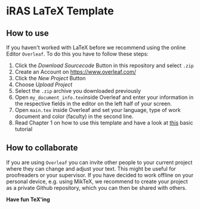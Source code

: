 # iRAS LaTeX Template

## How to use
 
If you haven't worked with LaTeX before we recommend using the online Editor `Overleaf`. To do this you have to follow these steps:

1. Click the *Download Sourcecode* Button in this repository and select `.zip`
2. Create an Account on https://www.overleaf.com/
3. Click the *New Project* Button
4. Choose *Upload Project* 
5. Select the `.zip` archive you downloaded previously
6. Open `my_document_info.tex`inside Overleaf and enter your information in the respective fields in the editor on the left half of your screen.
7. Open `main.tex` inside Overleaf and set your language, type of work document and color (faculty) in the second line. 
8. Read Chapter 1 on how to use this template and have a look at [this](https://de.overleaf.com/learn/latex/Learn_LaTeX_in_30_minutes) basic tutorial 


## How to collaborate
If you are using `Overleaf` you can invite other people to your current project where they can change and adjust your text. This might be useful for proofreaders or your supervisor. 
If you have decided to work offline on your personal device, e.g. using MikTeX, we recommend to create your project as a private Github repository, which you can then be shared with others.

**Have fun TeX'ing**